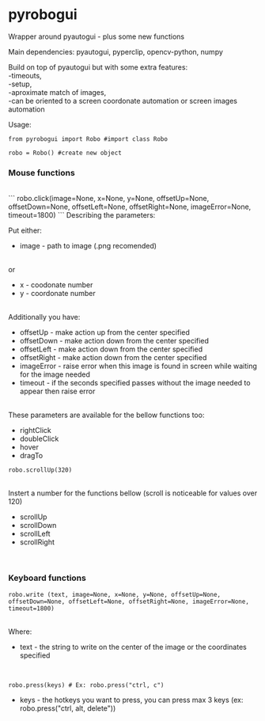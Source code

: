 # pyrobogui
Wrapper around pyautogui - plus some new functions

Main dependencies: pyautogui, pyperclip, opencv-python, numpy

Build on top of pyautogui but with some extra features: <br>
    -timeouts, <br>
    -setup, <br>
    -aproximate match of images, <br>
    -can be oriented to a screen coordonate automation or screen images automation

Usage:<br>

```
from pyrobogui import Robo #import class Robo

robo = Robo() #create new object
```

### Mouse functions 

<br>
```
robo.click(image=None, x=None, y=None, offsetUp=None, offsetDown=None, offsetLeft=None, offsetRight=None, imageError=None, timeout=1800)
```
Describing the parameters:<br>

Put either:<br>

* image - path to image (.png recomended)

<br>or<br>

* x - coodonate number
* y - coordonate number

<br>Additionally you have:<br>

* offsetUp - make action up from the center specified
* offsetDown - make action down from the center specified
* offsetLeft - make action down from the center specified
* offsetRight - make action down from the center specified
* imageError - raise error when this image is found in screen while waiting for the image needed
* timeout - if the seconds specified passes without the image needed to appear then raise error

<br>
These parameters are available for the bellow functions too:
<br>

* rightClick
* doubleClick
* hover
* dragTo


```
robo.scrollUp(320)
```

<br>
Instert a number for the functions bellow (scroll is noticeable for values over 120)

* scrollUp
* scrollDown
* scrollLeft
* scrollRight

<br>

### Keyboard functions

```
robo.write (text, image=None, x=None, y=None, offsetUp=None, offsetDown=None, offsetLeft=None, offsetRight=None, imageError=None, timeout=1800)
```
<br>
Where:
<br>

* text - the string to write on the center of the image or the coordinates specified

<br>

```
robo.press(keys) # Ex: robo.press("ctrl, c")
```
* keys - the hotkeys you want to press, you can press max 3 keys (ex: robo.press("ctrl, alt, delete"))  

<br>


















